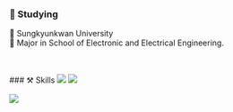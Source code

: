 ### 🏫 Studying 
📍 Sungkyunkwan University
</br>
📝 Major in School of Electronic and Electrical Engineering.

</br>
</br>
### ⚒ Skills
<img src="https://img.shields.io/badge/C++-20232a.svg?style=for-the-badge&logo=c++&logoColor=00599C" />
<img src="https://img.shields.io/badge/python-20232a.svg?style=for-the-badge&logo=Python&logoColor=#3776AB" />

</br>
</br>
<a href="https://github.com/devxb/gitanimals">
  <img src="https://render.gitanimals.org/farms/{jungjiukk}"/>
</a>

</br>
</br>



 
